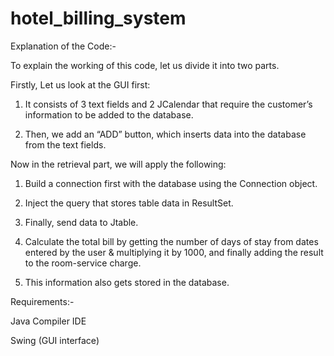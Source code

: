 # hotel_billing_system


Explanation of the Code:-

To explain the working of this code, let us divide it into two parts.

Firstly, Let us look at the GUI first:

1. It consists of 3 text fields and 2 JCalendar that require the customer’s information to be added to the database.

2. Then, we add an “ADD” button, which inserts data into the database from the text fields.


Now in the retrieval part, we will apply the following:

1. Build a connection first with the database using the Connection object.

2. Inject the query that stores table data in ResultSet.

3. Finally, send data to Jtable.

4. Calculate the total bill by getting the number of days of stay from dates entered by the user & multiplying it by 1000, and finally adding the result to the room-service charge.

5. This information also gets stored in the database.


Requirements:-

Java Compiler IDE

Swing (GUI interface)


